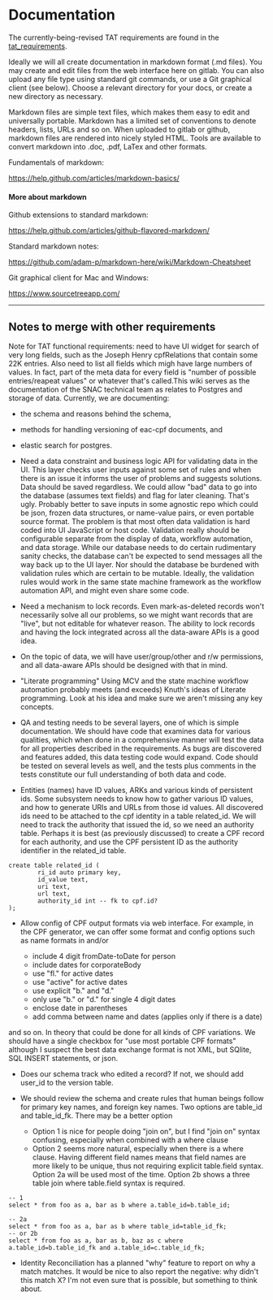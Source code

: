 # Documentation

The currently-being-revised TAT requirements are found in the [tat_requirements](tat_requirements).

Ideally we will all create documentation in markdown format (.md files). You may create and edit files from
the web interface here on gitlab. You can also upload any file type using standard git commands, or use a Git
graphical client (see below). Choose a relevant directory for your docs, or create a new directory as
necessary.

Markdown files are simple text files, which makes them easy to edit and universally portable. Markdown has a
limited set of conventions to denote headers, lists, URLs and so on. When uploaded to gitlab or github,
markdown files are rendered into nicely styled HTML. Tools are available to convert markdown into .doc, .pdf,
LaTex and other formats.

Fundamentals of markdown:

https://help.github.com/articles/markdown-basics/

#### More about markdown

Github extensions to standard markdown:

https://help.github.com/articles/github-flavored-markdown/

Standard markdown notes:

https://github.com/adam-p/markdown-here/wiki/Markdown-Cheatsheet

Git graphical client for Mac and Windows:

https://www.sourcetreeapp.com/


---


Notes to merge with other requirements
---

Note for TAT functional requirements: need to have UI widget for search of very long fields, such as the Joseph Henry cpfRelations
that contain some 22K entries. Also need to list all fields which migh have large numbers of values. In fact, part of the meta data for
every field is "number of possible entries/reapeat values" or whatever that's called.This wiki serves as the documentation of the SNAC technical team as relates to Postgres and storage of data.  Currently, we are documenting:
* the schema and reasons behind the schema, 
* methods for handling versioning of eac-cpf documents, and
* elastic search for postgres.

* Need a data constraint and business logic API for validating data in the UI. This layer checks user inputs against some set of rules and when there is an issue it informs the user of problems and suggests solutions. Data should be saved regardless. We could allow "bad" data to go into the database (assumes text fields) and flag for later cleaning. That's ugly. Probably better to save inputs in some agnostic repo which could be json, frozen data structures, or name-value pairs, or even portable source format. The problem is that most often data validation is hard coded into UI JavaScript or host code. Validation really should be configurable separate from the display of data, workflow automation, and data storage. While our database needs to do certain rudimentary sanity checks, the database can't be expected to send messages all the way back up to the UI layer. Nor should the database be burdened with validation rules which are certain to be mutable. Ideally, the validation rules would work in the same state machine framework as the workflow automation API, and might even share some code.

* Need a mechanism to lock records. Even mark-as-deleted records won't necessarily solve all our problems, so we might want records that are "live", but not editable for whatever reason. The ability to lock records and having the lock integrated across all the data-aware APIs is a good idea.

* On the topic of data, we will have user/group/other and r/w permissions, and all data-aware APIs should be designed with that in mind. 

* "Literate programming" Using MCV and the state machine workflow automation probably meets (and exceeds) Knuth's ideas of Literate programming. Look at his idea and make sure we aren't missing any key concepts.

* QA and testing needs to be several layers, one of which is simple documentation. We should have code that examines data for various qualities, which when done in a comprehensive manner will test the data for all properties described in the requirements. As bugs are discovered and features added, this data testing code would expand. Code should be tested on several levels as well, and the tests plus comments in the tests constitute our full understanding of both data and code.

* Entities (names) have ID values, ARKs and various kinds of persistent ids. Some subsystem needs to know how to gather various ID values, and how to generate URIs and URLs from those id values. All discovered ids need to be attached to the cpf identity in a table related_id. We will need to track the authority that issued the id, so we need an authority table. Perhaps it is best (as previously discussed) to create a CPF record for each authority, and use the CPF persistent ID as the authority identifier in the related_id table. 

```
create table related_id (
        ri_id auto primary key,
        id_value text,
        uri text,
        url text,
        authority_id int -- fk to cpf.id?
);

```


* Allow config of CPF output formats via web interface. For example, in the CPF generator, we can offer some format and config options such as name formats in <part> and/or <relationEntry>

  - include 4 digit fromDate-toDate for person
  - include dates for corporateBody
  - use "fl." for active dates
  - use "active" for active dates
  - use explicit "b." and "d."
  - only use "b." or "d." for single 4 digit dates
  - enclose date in parentheses
  - add comma between name and dates (applies only if there is a date)

and so on. In theory that could be done for all kinds of CPF variations. We should have a single checkbox for "use most portable CPF formats" although I suspect the best data exchange format is not XML, but SQlite, SQL INSERT statements, or json.

* Does our schema track who edited a record? If not, we should add user_id to the version table.

* We should review the schema and create rules that human beings follow for primary key names, and foreign key names. Two options are table_id and table_id_fk. There may be a better option
  * Option 1 is nice for people doing "join on", but I find "join on" syntax confusing, especially when combined with a where clause
  * Option 2 seems more natural, especially when there is a where clause. Having different field names means that field names are more likely to be unique, thus not requiring explicit table.field syntax. Option 2a will be used most of the time. Option 2b shows a three table join where table.field syntax is required.

```
-- 1
select * from foo as a, bar as b where a.table_id=b.table_id;

-- 2a
select * from foo as a, bar as b where table_id=table_id_fk;
-- or 2b
select * from foo as a, bar as b, baz as c where a.table_id=b.table_id_fk and a.table_id=c.table_id_fk;

```

* Identity Reconciliation has a planned "why" feature to report on why a match matches. It would be nice to also report the negative: why didn't this match X? I'm not even sure that is possible, but something to think about. 

